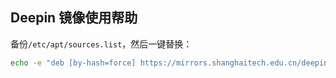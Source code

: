 ## Deepin 镜像使用帮助

备份`/etc/apt/sources.list`，然后一键替换：

```bash
echo -e "deb [by-hash=force] https://mirrors.shanghaitech.edu.cn/deepin unstable main contrib non-free \ndeb-src https://mirrors.shanghaitech.edu.cn/deepin unstable main contrib non-free" | sudo tee /etc/apt/sources.list
```
